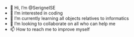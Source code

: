 - 👋 Hi, I’m @SerigneISE
- 👀 I’m interested in coding
- 🌱 I’m currently learning all objects relatives to informatics
- 💞️ I’m looking to collaborate on all who can help me
- 📫 How to reach me to improve myself

<!---
SerigneISE/SerigneISE is a ✨ special ✨ repository because its `README.md` (this file) appears on your GitHub profile.
You can click the Preview link to take a look at your changes.
--->
